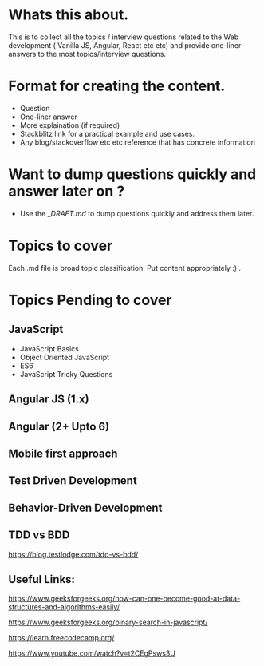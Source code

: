 # Whats this about.
This is to collect all the topics / interview questions related to the Web development ( Vanilla JS, Angular, React etc etc) and provide one-liner answers to the most topics/interview questions.

# Format for creating the content.
- Question
- One-liner answer
- More explaination (if required)
- Stackblitz link for a practical example and use cases.
- Any blog/stackoverflow etc etc reference that has concrete information 

# Want to dump questions quickly and answer later on ?
- Use the __DRAFT.md_ to dump questions quickly and address them later.

# Topics to cover

Each .md file is broad topic classification. Put content appropriately :) .


# Topics Pending to cover
## JavaScript
- JavaScript Basics
- Object Oriented JavaScript
- ES6
- JavaScript Tricky Questions

## Angular JS (1.x)

## Angular (2+ Upto 6)

## Mobile first approach

## Test Driven Development

## Behavior-Driven Development

## TDD vs BDD
https://blog.testlodge.com/tdd-vs-bdd/


## Useful Links:
https://www.geeksforgeeks.org/how-can-one-become-good-at-data-structures-and-algorithms-easily/

https://www.geeksforgeeks.org/binary-search-in-javascript/

https://learn.freecodecamp.org/

https://www.youtube.com/watch?v=t2CEgPsws3U
